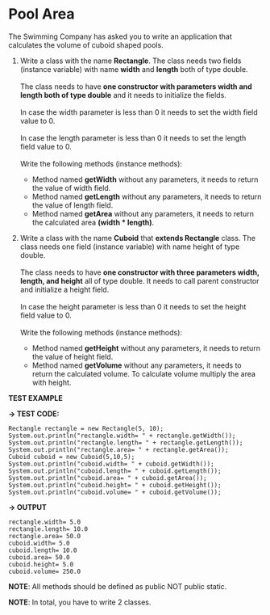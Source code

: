 # Pool Area
The Swimming Company has asked you to write an application that calculates the volume of cuboid shaped pools.


1. Write a class with the name **Rectangle**. The class needs two fields (instance variable) with name **width** and **length** both of type double.<br /><br />
The class needs to have **one constructor with parameters width and length both of type double** and it needs to initialize the fields.<br /><br />
In case the width parameter is less than 0 it needs to set the width field value to 0.<br /><br />
In case the length parameter is less than 0 it needs to set the length field value to 0.<br /><br />
Write the following methods (instance methods):
    * Method named **getWidth** without any parameters, it needs to return the value of width field.
    * Method named **getLength** without any parameters, it needs to return the value of length field.
    * Method named **getArea** without any parameters, it needs to return the calculated area **(width * length)**.

2. Write a class with the name **Cuboid** that **extends Rectangle** class. The class needs one field (instance variable) with name height of type double.<br /><br />
The class needs to have **one constructor with three parameters width, length, and height** all of type double. It needs to call parent constructor and initialize a height field.<br /><br />
In case the height parameter is less than 0 it needs to set the height field value to 0.<br /><br />
Write the following methods (instance methods):
    * Method named **getHeight** without any parameters, it needs to return the value of height field.
    * Method named **getVolume** without any parameters, it needs to return the calculated volume. To calculate volume multiply the area with height.

**TEST EXAMPLE**

**→ TEST CODE:**
```
Rectangle rectangle = new Rectangle(5, 10);
System.out.println("rectangle.width= " + rectangle.getWidth());
System.out.println("rectangle.length= " + rectangle.getLength());
System.out.println("rectangle.area= " + rectangle.getArea());
Cuboid cuboid = new Cuboid(5,10,5);
System.out.println("cuboid.width= " + cuboid.getWidth());
System.out.println("cuboid.length= " + cuboid.getLength());
System.out.println("cuboid.area= " + cuboid.getArea());
System.out.println("cuboid.height= " + cuboid.getHeight());
System.out.println("cuboid.volume= " + cuboid.getVolume());
```
**→ OUTPUT**
```
rectangle.width= 5.0
rectangle.length= 10.0
rectangle.area= 50.0
cuboid.width= 5.0
cuboid.length= 10.0
cuboid.area= 50.0
cuboid.height= 5.0
cuboid.volume= 250.0
```

**NOTE**: All methods should be defined as public NOT public static.

**NOTE**: In total, you have to write 2 classes.